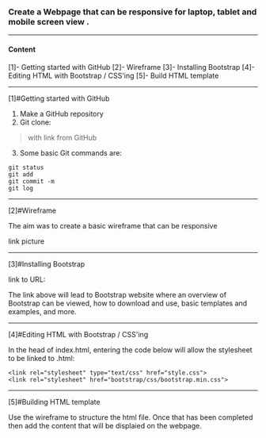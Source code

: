 
### Create a Webpage that can be responsive for laptop, tablet and mobile screen view . 
---
#### Content

[1]- Getting started with GitHub
[2]- Wireframe
[3]- Installing Bootstrap
[4]- Editing HTML with Bootstrap / CSS'ing
[5]- Build HTML template
___

[1]#Getting started with GitHub

1. Make a GitHub repository
2. Git clone:
 > with link from GitHub
3. Some basic Git commands are:
```
git status
git add
git commit -m
git log
```
____

[2]#Wireframe

The aim was to create a basic wireframe that can be responsive 

link picture

____

[3]#Installing Bootstrap

link to URL:

The link above will lead to Bootstrap website where an overview of Bootstrap can be viewed, how to download and use, basic templates and examples, and more.

____

[4]#Editing HTML with Bootstrap / CSS'ing

In the head of index.html, entering the code below will allow the stylesheet to be linked to .html:
```
<link rel="stylesheet" type="text/css" href="style.css">
<link rel="stylesheet" href="bootstrap/css/bootstrap.min.css">
```
____

[5]#Building HTML template

Use the wireframe to structure the html file. Once that has been completed then add the content that will be displaied on the webpage.
